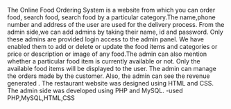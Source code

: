 The Online Food Ordering System is a website from which you can order food, search food, search food by a particular category.The name,phone number and address of the user are used for the delivery process. From the admin side,we can add admins by taking their name, id and password. Only these admins  are provided login access to the admin panel. We have enabled them to add or delete or update the food items and categories or price or description or image of any food.The admin can also mention whether a particular food item is currently available or not. Only the available food items will be displayed to the user. The admin can manage the orders made by the customer. Also, the admin can see the revenue generated . The restaurant website was designed using HTML and CSS. The admin side was developed using PHP and MySQL.
-used PHP,MySQL,HTML,CSS
